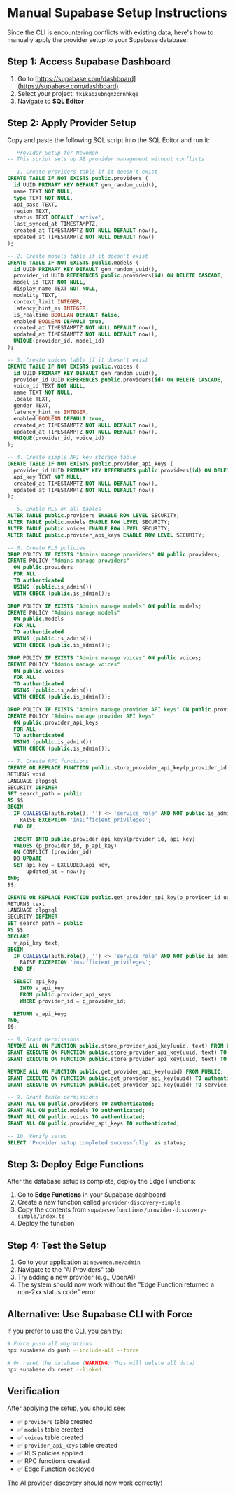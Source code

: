 # Manual Supabase Setup Instructions

Since the CLI is encountering conflicts with existing data, here's how to manually apply the provider setup to your Supabase database:

## Step 1: Access Supabase Dashboard
1. Go to [https://supabase.com/dashboard](https://supabase.com/dashboard)
2. Select your project: `fkikaozubngmzcrnhkqe`
3. Navigate to **SQL Editor**

## Step 2: Apply Provider Setup
Copy and paste the following SQL script into the SQL Editor and run it:

```sql
-- Provider Setup for Newomen
-- This script sets up AI provider management without conflicts

-- 1. Create providers table if it doesn't exist
CREATE TABLE IF NOT EXISTS public.providers (
  id UUID PRIMARY KEY DEFAULT gen_random_uuid(),
  name TEXT NOT NULL,
  type TEXT NOT NULL,
  api_base TEXT,
  region TEXT,
  status TEXT DEFAULT 'active',
  last_synced_at TIMESTAMPTZ,
  created_at TIMESTAMPTZ NOT NULL DEFAULT now(),
  updated_at TIMESTAMPTZ NOT NULL DEFAULT now()
);

-- 2. Create models table if it doesn't exist
CREATE TABLE IF NOT EXISTS public.models (
  id UUID PRIMARY KEY DEFAULT gen_random_uuid(),
  provider_id UUID REFERENCES public.providers(id) ON DELETE CASCADE,
  model_id TEXT NOT NULL,
  display_name TEXT NOT NULL,
  modality TEXT,
  context_limit INTEGER,
  latency_hint_ms INTEGER,
  is_realtime BOOLEAN DEFAULT false,
  enabled BOOLEAN DEFAULT true,
  created_at TIMESTAMPTZ NOT NULL DEFAULT now(),
  updated_at TIMESTAMPTZ NOT NULL DEFAULT now(),
  UNIQUE(provider_id, model_id)
);

-- 3. Create voices table if it doesn't exist
CREATE TABLE IF NOT EXISTS public.voices (
  id UUID PRIMARY KEY DEFAULT gen_random_uuid(),
  provider_id UUID REFERENCES public.providers(id) ON DELETE CASCADE,
  voice_id TEXT NOT NULL,
  name TEXT NOT NULL,
  locale TEXT,
  gender TEXT,
  latency_hint_ms INTEGER,
  enabled BOOLEAN DEFAULT true,
  created_at TIMESTAMPTZ NOT NULL DEFAULT now(),
  updated_at TIMESTAMPTZ NOT NULL DEFAULT now(),
  UNIQUE(provider_id, voice_id)
);

-- 4. Create simple API key storage table
CREATE TABLE IF NOT EXISTS public.provider_api_keys (
  provider_id UUID PRIMARY KEY REFERENCES public.providers(id) ON DELETE CASCADE,
  api_key TEXT NOT NULL,
  created_at TIMESTAMPTZ NOT NULL DEFAULT now(),
  updated_at TIMESTAMPTZ NOT NULL DEFAULT now()
);

-- 5. Enable RLS on all tables
ALTER TABLE public.providers ENABLE ROW LEVEL SECURITY;
ALTER TABLE public.models ENABLE ROW LEVEL SECURITY;
ALTER TABLE public.voices ENABLE ROW LEVEL SECURITY;
ALTER TABLE public.provider_api_keys ENABLE ROW LEVEL SECURITY;

-- 6. Create RLS policies
DROP POLICY IF EXISTS "Admins manage providers" ON public.providers;
CREATE POLICY "Admins manage providers"
  ON public.providers
  FOR ALL
  TO authenticated
  USING (public.is_admin())
  WITH CHECK (public.is_admin());

DROP POLICY IF EXISTS "Admins manage models" ON public.models;
CREATE POLICY "Admins manage models"
  ON public.models
  FOR ALL
  TO authenticated
  USING (public.is_admin())
  WITH CHECK (public.is_admin());

DROP POLICY IF EXISTS "Admins manage voices" ON public.voices;
CREATE POLICY "Admins manage voices"
  ON public.voices
  FOR ALL
  TO authenticated
  USING (public.is_admin())
  WITH CHECK (public.is_admin());

DROP POLICY IF EXISTS "Admins manage provider API keys" ON public.provider_api_keys;
CREATE POLICY "Admins manage provider API keys"
  ON public.provider_api_keys
  FOR ALL
  TO authenticated
  USING (public.is_admin())
  WITH CHECK (public.is_admin());

-- 7. Create RPC functions
CREATE OR REPLACE FUNCTION public.store_provider_api_key(p_provider_id uuid, p_api_key text)
RETURNS void
LANGUAGE plpgsql
SECURITY DEFINER
SET search_path = public
AS $$
BEGIN
  IF COALESCE(auth.role(), '') <> 'service_role' AND NOT public.is_admin() THEN
    RAISE EXCEPTION 'insufficient_privileges';
  END IF;

  INSERT INTO public.provider_api_keys(provider_id, api_key)
  VALUES (p_provider_id, p_api_key)
  ON CONFLICT (provider_id)
  DO UPDATE
  SET api_key = EXCLUDED.api_key,
      updated_at = now();
END;
$$;

CREATE OR REPLACE FUNCTION public.get_provider_api_key(p_provider_id uuid)
RETURNS text
LANGUAGE plpgsql
SECURITY DEFINER
SET search_path = public
AS $$
DECLARE
  v_api_key text;
BEGIN
  IF COALESCE(auth.role(), '') <> 'service_role' AND NOT public.is_admin() THEN
    RAISE EXCEPTION 'insufficient_privileges';
  END IF;

  SELECT api_key
    INTO v_api_key
    FROM public.provider_api_keys
    WHERE provider_id = p_provider_id;

  RETURN v_api_key;
END;
$$;

-- 8. Grant permissions
REVOKE ALL ON FUNCTION public.store_provider_api_key(uuid, text) FROM PUBLIC;
GRANT EXECUTE ON FUNCTION public.store_provider_api_key(uuid, text) TO authenticated;
GRANT EXECUTE ON FUNCTION public.store_provider_api_key(uuid, text) TO service_role;

REVOKE ALL ON FUNCTION public.get_provider_api_key(uuid) FROM PUBLIC;
GRANT EXECUTE ON FUNCTION public.get_provider_api_key(uuid) TO authenticated;
GRANT EXECUTE ON FUNCTION public.get_provider_api_key(uuid) TO service_role;

-- 9. Grant table permissions
GRANT ALL ON public.providers TO authenticated;
GRANT ALL ON public.models TO authenticated;
GRANT ALL ON public.voices TO authenticated;
GRANT ALL ON public.provider_api_keys TO authenticated;

-- 10. Verify setup
SELECT 'Provider setup completed successfully' as status;
```

## Step 3: Deploy Edge Functions
After the database setup is complete, deploy the Edge Functions:

1. Go to **Edge Functions** in your Supabase dashboard
2. Create a new function called `provider-discovery-simple`
3. Copy the contents from `supabase/functions/provider-discovery-simple/index.ts`
4. Deploy the function

## Step 4: Test the Setup
1. Go to your application at `newomen.me/admin`
2. Navigate to the "AI Providers" tab
3. Try adding a new provider (e.g., OpenAI)
4. The system should now work without the "Edge Function returned a non-2xx status code" error

## Alternative: Use Supabase CLI with Force
If you prefer to use the CLI, you can try:

```bash
# Force push all migrations
npx supabase db push --include-all --force

# Or reset the database (WARNING: This will delete all data)
npx supabase db reset --linked
```

## Verification
After applying the setup, you should see:
- ✅ `providers` table created
- ✅ `models` table created  
- ✅ `voices` table created
- ✅ `provider_api_keys` table created
- ✅ RLS policies applied
- ✅ RPC functions created
- ✅ Edge Function deployed

The AI provider discovery should now work correctly!

